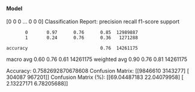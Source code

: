 #### Model
[0 0 0 ... 0 0 0]
Classification Report:
              precision    recall  f1-score   support

           0       0.97      0.76      0.85  12989887
           1       0.24      0.76      0.36   1271288

    accuracy                           0.76  14261175
   macro avg       0.60      0.76      0.61  14261175
weighted avg       0.90      0.76      0.81  14261175

Accuracy: 0.7582692870678608
Confusion Matrix:
[[9846610 3143277]
 [ 304087  967201]]
Confusion Matrix (%):
[[69.04487183 22.04079958]
 [ 2.13227171  6.78205688]]
